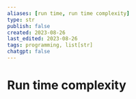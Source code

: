 ```yaml
---
aliases: [run time, run time complexity]
type: str
publish: false
created: 2023-08-26
last_edited: 2023-08-26
tags: programming, list[str]
chatgpt: false
---
```

# Run time complexity